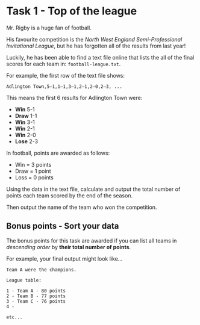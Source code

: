 # Task 1 - Top of the league

Mr. Rigby is a huge fan of football. 

His favourite competition is the *North West England Semi-Professional Invitational League*, but he has forgotten all of the results from last year!

Luckily, he has been able to find a text file online that lists the all of the final scores for each team in: `football-league.txt`.

For example, the first row of the text file shows:

```
Adlington Town,5–1,1–1,3–1,2–1,2–0,2–3, ...
```

This means the first 6 results for Adlington Town were:
- **Win** 5-1
- **Draw** 1-1
- **Win** 3-1
- **Win** 2-1
- **Win** 2-0
- **Lose** 2-3

In football, points are awarded as follows: 
- Win = 3 points
- Draw = 1 point
- Loss = 0 points

Using the data in the text file, calculate and output the total number of points each team scored by the end of the season. 

Then output the name of the team who won the competition.


## Bonus points - Sort your data

The bonus points for this task are awarded if you can list all teams in *descending order* by **their total number of points**. 

For example, your final output might look like...

```
Team A were the champions.

League table:

1 - Team A - 80 points
2 - Team B - 77 points
3 - Team C - 76 points
4 - 

etc...
```